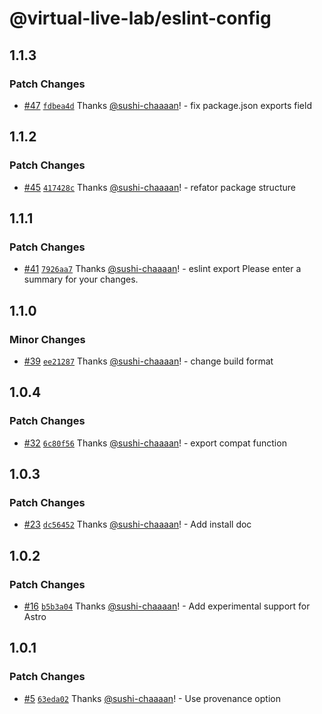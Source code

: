 # @virtual-live-lab/eslint-config

## 1.1.3

### Patch Changes

- [#47](https://github.com/VirtualLiveLab/js-config/pull/47) [`fdbea4d`](https://github.com/VirtualLiveLab/js-config/commit/fdbea4dbde6dfd5443db115b4fb6e374826703f2) Thanks [@sushi-chaaaan](https://github.com/sushi-chaaaan)! - fix package.json exports field

## 1.1.2

### Patch Changes

- [#45](https://github.com/VirtualLiveLab/js-config/pull/45) [`417428c`](https://github.com/VirtualLiveLab/js-config/commit/417428c5788fbe88da7e3db4b561d0609232644b) Thanks [@sushi-chaaaan](https://github.com/sushi-chaaaan)! - refator package structure

## 1.1.1

### Patch Changes

- [#41](https://github.com/VirtualLiveLab/js-config/pull/41) [`7926aa7`](https://github.com/VirtualLiveLab/js-config/commit/7926aa7f42f89940996c8dee33eacc6d973b81e0) Thanks [@sushi-chaaaan](https://github.com/sushi-chaaaan)! - eslint export
  Please enter a summary for your changes.

## 1.1.0

### Minor Changes

- [#39](https://github.com/VirtualLiveLab/js-config/pull/39) [`ee21287`](https://github.com/VirtualLiveLab/js-config/commit/ee21287b849a67503a0cd4587a28672fb39292ae) Thanks [@sushi-chaaaan](https://github.com/sushi-chaaaan)! - change build format

## 1.0.4

### Patch Changes

- [#32](https://github.com/VirtualLiveLab/js-config/pull/32) [`6c80f56`](https://github.com/VirtualLiveLab/js-config/commit/6c80f56667b83511c331a20ad2cd3b8c075327e1) Thanks [@sushi-chaaaan](https://github.com/sushi-chaaaan)! - export compat function

## 1.0.3

### Patch Changes

- [#23](https://github.com/VirtualLiveLab/js-config/pull/23) [`dc56452`](https://github.com/VirtualLiveLab/js-config/commit/dc564529cfcff1d8dd28beb3855ad53f95b481c8) Thanks [@sushi-chaaaan](https://github.com/sushi-chaaaan)! - Add install doc

## 1.0.2

### Patch Changes

- [#16](https://github.com/VirtualLiveLab/js-config/pull/16) [`b5b3a04`](https://github.com/VirtualLiveLab/js-config/commit/b5b3a044301048e3958c9b6c6fffa244b8ee7af1) Thanks [@sushi-chaaaan](https://github.com/sushi-chaaaan)! - Add experimental support for Astro

## 1.0.1

### Patch Changes

- [#5](https://github.com/VirtualLiveLab/js-config/pull/5) [`63eda02`](https://github.com/VirtualLiveLab/js-config/commit/63eda02cc44137874f9bcfe3f3563de2911cbf3a) Thanks [@sushi-chaaaan](https://github.com/sushi-chaaaan)! - Use provenance option
